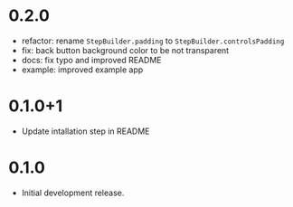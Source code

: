 # 0.2.0
- refactor: rename `StepBuilder.padding` to `StepBuilder.controlsPadding`
- fix: back button background color to be not transparent 
- docs: fix typo and improved README
- example: improved example app

# 0.1.0+1

* Update intallation step in README

# 0.1.0

* Initial development release.
